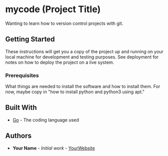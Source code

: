 # mycode (Project Title)

Wanting to learn how to version control projects with git.

## Getting Started

These instructions will get you a copy of the project up and running on your local machine
for development and testing purposes. See deployment for notes on how to deploy the project
on a live system.

### Prerequisites

What things are needed to install the software and how to install them. For now, maybe copy in
"how to install python and python3 using apt."

## Built With

* [Go](https://www.python.org/) - The coding language used

## Authors

* **Your Name** - *Initial work* - [YourWebsite](https://example.com/)
